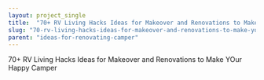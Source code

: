 ```yaml
---
layout: project_single
title:  "70+ RV Living Hacks Ideas for Makeover and Renovations to Make YOur Happy Camper"
slug: "70-rv-living-hacks-ideas-for-makeover-and-renovations-to-make-your-happy-camper"
parent: "ideas-for-renovating-camper"
---
```

70+ RV Living Hacks Ideas for Makeover and Renovations to Make YOur Happy Camper